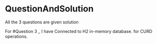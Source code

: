 # QuestionAndSolution

All the 3 questions are given solution

For #Question 3 _ I have Connected to H2 in-memory database. for CURD operations.